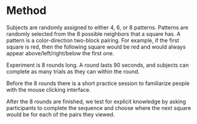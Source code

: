 # Method

Subjects are randomly assigned to either 4, 6, or 8 patterns. Patterns are randomly selected from the 8 possible neighbors that a square has. A pattern is a color-direction two-block pairing. For example, if the first square is red, then the following square would be red and would always appear above/left/right/below the first one.

Experiment is 8 rounds long. A round lasts 90 seconds, and subjects can complete as many trials as they can within the round.

Before the 8 rounds there is a short practice session to familiarize people with the mouse clicking interface.

After the 8 rounds are finished, we test for explicit knowledge by asking participants to complete the sequence and choose where the next square would be for each of the pairs they viewed.

